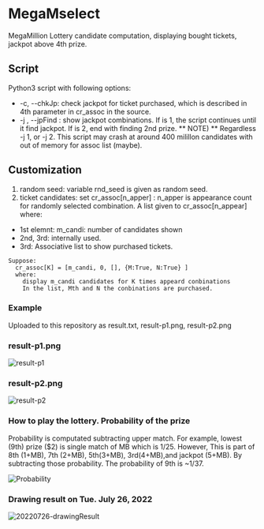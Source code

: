 # MegaMselect
MegaMillion Lottery candidate computation, displaying bought tickets, jackpot above 4th prize.

## Script
Python3 script with following options:
- -c, --chkJp: check jackpot for ticket purchased, which is described in 4th parameter in cr_assoc in the source.
-  -j <NUM>, --jpFind <NUM>: show jackpot combinations. If <NUM> is 1, the script continues until it find jackpot. If <NUM> is 2, end with finding 2nd prize.
** NOTE) ** Regardless -j 1, or -j 2. This script may crash at around 400 milillon candidates with out of memory for assoc list (maybe).

## Customization
1. random seed: variable rnd_seed is given as random seed.
2. ticket candidates: set cr_assoc[n_apper] : n_apper is appearance count for randomly selected combination. A list given to cr_assoc[n_appear] where:
 - 1st elemnt: m_candi: number of candidates shown
 - 2nd, 3rd: internally used.
 - 3rd: Associative list to show purchased tickets.
```
Suppose:
  cr_assoc[K] = [m_candi, 0, [], {M:True, N:True} ]
  where:
    display m_candi candidates for K times appeard conbinations
    In the list, Mth and N the conbinations are purchased.
```

### Example
Uploaded to this repository as result.txt, result-p1.png, result-p2.png

### result-p1.png
![result-p1](https://user-images.githubusercontent.com/11202459/181937780-0c9be39f-9a49-4e0c-826a-2561e3dad393.png)

### result-p2.png
![result-p2](https://user-images.githubusercontent.com/11202459/181937921-29080e1e-4442-4b76-ac07-2836aaaa3d6a.png)

### How to play the lottery. Probability of the prize
Probability is computated subtracting upper match.
For example, lowest (9th) prize ($2) is single match of MB which is 1/25. However, This is part of 8th (1+MB), 7th (2+MB), 5th(3+MB), 3rd(4+MB),and jackpot (5+MB). By subtracting those probability. The probability of 9th is ~1/37.

![Probability](https://user-images.githubusercontent.com/11202459/181942500-24b16f7c-377f-47ca-aaa8-34063502e9f7.jpg)

### Drawing result on Tue. July 26, 2022
![20220726-drawingResult](https://user-images.githubusercontent.com/11202459/181942569-a25ed134-1b16-4cbd-ba71-ff8135382e1d.jpg)
